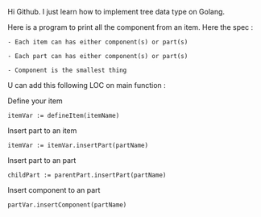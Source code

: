 Hi Github. I just learn how to implement tree data type on Golang.

Here is a program to print all the component from an item. Here the spec :

    - Each item can has either component(s) or part(s)
    
    - Each part can has either component(s) or part(s)
    
    - Component is the smallest thing
    

U can add this following LOC on main function :

Define your item

`itemVar := defineItem(itemName)`

Insert part to an item

`itemVar := itemVar.insertPart(partName)`

Insert part to an part

`childPart := parentPart.insertPart(partName)`

Insert component to an part

`partVar.insertComponent(partName)`
